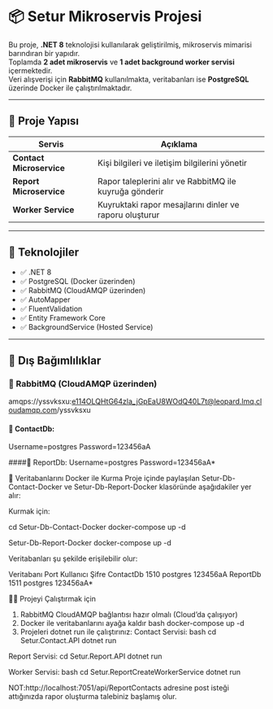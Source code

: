 # 📦 Setur Mikroservis Projesi

Bu proje, **.NET 8** teknolojisi kullanılarak geliştirilmiş, mikroservis mimarisi barındıran bir yapıdır.  
Toplamda **2 adet mikroservis** ve **1 adet background worker servisi** içermektedir.  
Veri alışverişi için **RabbitMQ** kullanılmakta, veritabanları ise **PostgreSQL** üzerinde Docker ile çalıştırılmaktadır.

---

## 🧱 Proje Yapısı

| Servis                | Açıklama                                                  |
|------------------------|-----------------------------------------------------------|
| **Contact Microservice** | Kişi bilgileri ve iletişim bilgilerini yönetir            |
| **Report Microservice**  | Rapor taleplerini alır ve RabbitMQ ile kuyruğa gönderir   |
| **Worker Service**       | Kuyruktaki rapor mesajlarını dinler ve raporu oluşturur  |

---

## 🚀 Teknolojiler

- ✅ .NET 8  
- ✅ PostgreSQL (Docker üzerinden)  
- ✅ RabbitMQ (CloudAMQP üzerinden)  
- ✅ AutoMapper  
- ✅ FluentValidation  
- ✅ Entity Framework Core  
- ✅ BackgroundService (Hosted Service)

---

## 🔧 Dış Bağımlılıklar

### 🐇 RabbitMQ (CloudAMQP üzerinden)
amqps://yssvksxu:e114OLQHtG64zla_jGpEaU8WOdQ40L7t@leopard.lmq.cloudamqp.com/yssvksxu

#### 📁 ContactDb:
Username=postgres
Password=123456aA

####📁 ReportDb: 
Username=postgres
Password=123456aA*

🐳 Veritabanlarını Docker ile Kurma
Proje içinde paylaşılan Setur-Db-Contact-Docker ve Setur-Db-Report-Docker klasöründe aşağıdakiler yer alır:

Kurmak için:

cd Setur-Db-Contact-Docker
docker-compose up -d

Setur-Db-Report-Docker
docker-compose up -d

Veritabanları şu şekilde erişilebilir olur:

Veritabanı	Port	Kullanıcı	Şifre
ContactDb	1510	postgres	123456aA
ReportDb	1511	postgres	123456aA*

🏃‍♂️ Projeyi Çalıştırmak için
1. RabbitMQ CloudAMQP bağlantısı hazır olmalı (Cloud’da çalışıyor)
2. Docker ile veritabanlarını ayağa kaldır
bash
docker-compose up -d
3. Projeleri dotnet run ile çalıştırınız:
Contact Servisi:
bash
cd Setur.Contact.API
dotnet run

Report Servisi:
cd Setur.Report.API
dotnet run

Worker Servisi:
bash
cd Setur.ReportCreateWorkerService
dotnet run

NOT:http://localhost:7051/api/ReportContacts adresine post isteği attığınızda rapor oluşturma talebiniz başlamış olur.
